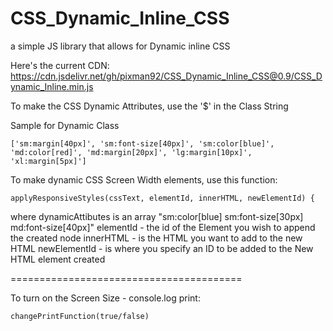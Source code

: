 # CSS_Dynamic_Inline_CSS
a simple JS library that allows for Dynamic inline CSS 

Here's the current CDN:
https://cdn.jsdelivr.net/gh/pixman92/CSS_Dynamic_Inline_CSS@0.9/CSS_Dynamic_Inline.min.js

To make the CSS Dynamic Attributes, use the '$' in the Class String

Sample for Dynamic Class
```
['sm:margin[40px]', 'sm:font-size[40px]', 'sm:color[blue]', 'md:color[red]', 'md:margin[20px]', 'lg:margin[10px]', 'xl:margin[5px]']
```

To make dynamic CSS Screen Width elements, use this function:
```
applyResponsiveStyles(cssText, elementId, innerHTML, newElementId) {
```

where dynamicAttibutes is an array "sm:color[blue] sm:font-size[30px] md:font-size[40px]"
elementId - the id of the Element you wish to append the created node
innerHTML - is the HTML you want to add to the new HTML
newElementId - is where you specify an ID to be added to the New HTML element created

========================================

To turn on the Screen Size - console.log print:
```
changePrintFunction(true/false)
```


